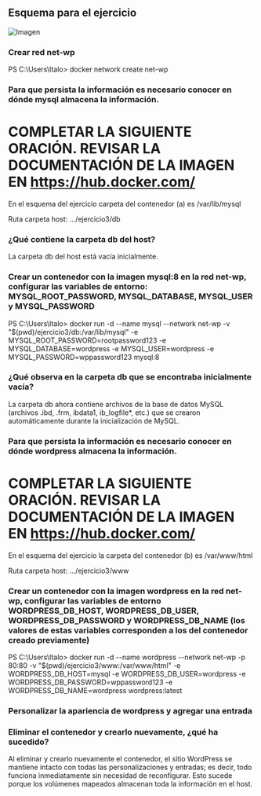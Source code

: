 ## Esquema para el ejercicio
![Imagen](esquema-ejercicio3.PNG)

### Crear red net-wp

PS C:\Users\Italo> docker network create net-wp

### Para que persista la información es necesario conocer en dónde mysql almacena la información.
# COMPLETAR LA SIGUIENTE ORACIÓN. REVISAR LA DOCUMENTACIÓN DE LA IMAGEN EN https://hub.docker.com/
En el esquema del ejercicio carpeta del contenedor (a) es /var/lib/mysql

Ruta carpeta host: .../ejercicio3/db

### ¿Qué contiene la carpeta db del host?
La carpeta db del host está vacía inicialmente.

### Crear un contenedor con la imagen mysql:8  en la red net-wp, configurar las variables de entorno: MYSQL_ROOT_PASSWORD, MYSQL_DATABASE, MYSQL_USER y MYSQL_PASSWORD
PS C:\Users\Italo> docker run -d --name mysql --network net-wp -v "$(pwd)/ejercicio3/db:/var/lib/mysql" -e MYSQL_ROOT_PASSWORD=rootpassword123 -e MYSQL_DATABASE=wordpress -e MYSQL_USER=wordpress -e MYSQL_PASSWORD=wppassword123 mysql:8

### ¿Qué observa en la carpeta db que se encontraba inicialmente vacía?
La carpeta db ahora contiene archivos de la base de datos MySQL (archivos .ibd, .frm, ibdata1, ib_logfile*, etc.) que se crearon automáticamente durante la inicialización de MySQL.

### Para que persista la información es necesario conocer en dónde wordpress almacena la información.
# COMPLETAR LA SIGUIENTE ORACIÓN. REVISAR LA DOCUMENTACIÓN DE LA IMAGEN EN https://hub.docker.com/
En el esquema del ejercicio la carpeta del contenedor (b) es /var/www/html

Ruta carpeta host: .../ejercicio3/www

### Crear un contenedor con la imagen wordpress en la red net-wp, configurar las variables de entorno WORDPRESS_DB_HOST, WORDPRESS_DB_USER, WORDPRESS_DB_PASSWORD y WORDPRESS_DB_NAME (los valores de estas variables corresponden a los del contenedor creado previamente)

PS C:\Users\Italo> docker run -d --name wordpress --network net-wp -p 80:80 -v "$(pwd)/ejercicio3/www:/var/www/html" -e WORDPRESS_DB_HOST=mysql -e WORDPRESS_DB_USER=wordpress -e WORDPRESS_DB_PASSWORD=wppassword123 -e WORDPRESS_DB_NAME=wordpress wordpress:latest

### Personalizar la apariencia de wordpress y agregar una entrada

### Eliminar el contenedor y crearlo nuevamente, ¿qué ha sucedido?

Al eliminar y crearlo nuevamente el contenedor, el sitio WordPress se mantiene intacto con todas las personalizaciones y entradas; es decir, todo funciona inmediatamente sin necesidad de reconfigurar. Esto sucede porque los volúmenes mapeados almacenan toda la información en el host.

